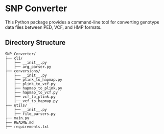 # SNP Converter

This Python package provides a command-line tool for converting genotype data files between PED, VCF, and HMP formats.

## Directory Structure

```plaintext
SNP_Converter/
├── cli/
│   ├── __init__.py
│   ├── arg_parser.py
├── conversions/
│   ├── __init__.py
│   ├── plink_to_hapmap.py
│   ├── plink_to_vcf.py
│   ├── hapmap_to_plink.py
│   ├── hapmap_to_vcf.py
│   ├── vcf_to_plink.py
│   ├── vcf_to_hapmap.py
├── utils/
│   ├── __init__.py
│   ├── file_parsers.py
├── main.py
├── README.md
├── requirements.txt
